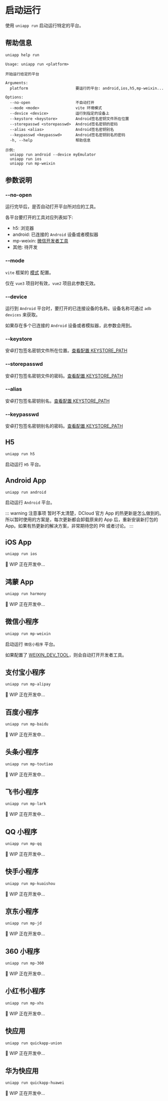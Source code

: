 # 启动运行

使用 `uniapp run` 启动运行特定的平台。

## 帮助信息

```bash
uniapp help run
```

```
Usage: uniapp run <platform>

开始运行给定的平台

Arguments:
  platform                     要运行的平台: android,ios,h5,mp-weixin...

Options:
  --no-open                    不自动打开
  --mode <mode>                vite 环境模式
  --device <device>            运行到指定的设备上
  --keystore <keystore>        Android签名密钥文件所在位置
  --storepasswd <storepasswd>  Android签名密钥的密码
  --alias <alias>              Android签名密钥别名
  --keypasswd <keypasswd>      Android签名密钥别名的密码
  -h, --help                   帮助信息

示例:
  uniapp run android --device myEmulator
  uniapp run ios
  uniapp run mp-weixin
```

## 参数说明

### --no-open

运行完毕后，是否自动打开平台所对应的工具。

各平台要打开的工具对应列表如下:

- h5: 浏览器
- android: 已连接的 `Android` 设备或者模拟器
- mp-weixin: [微信开发者工具](https://developers.weixin.qq.com/miniprogram/dev/devtools/download.html)
- 其他: 待开发

### --mode

`vite` 框架的 [模式](https://vitejs.cn/vite3-cn/guide/env-and-mode.html#modes) 配置。

仅在 `vue3` 项目时有效，`vue2` 项目此参数无效。

### --device

运行到 `Android` 平台时，要打开的已连接设备的名称。设备名称可通过 `adb devices` 来获取。

如果存在多个已连接的 `Android` 设备或者模拟器，此参数会用到。

### --keystore

安卓打包签名密钥文件所在位置。[查看配置 KEYSTORE_PATH](../config/#keystore-path)

### --storepasswd

安卓打包签名密钥文件的密码。[查看配置 KEYSTORE_PATH](../config/#keystore-path)

### --alias

安卓打包签名密钥别名。[查看配置 KEYSTORE_PATH](../config/#keystore-path)

### --keypasswd

安卓打包签名密钥别名的密码。[查看配置 KEYSTORE_PATH](../config/#keystore-path)

## H5

```bash
uniapp run h5
```

启动运行 `H5` 平台。

## Android App

```bash
uniapp run android
```

启动运行 `Android` 平台。

::: warning 注意事项
暂时不太清楚，DCloud 官方 App 的热更新是怎么做到的。所以暂时使用的方案是，每次更新都会卸载原来的 App 后，重新安装新打包的 App。如果有热更新的解决方案，非常期待您的 PR 或者讨论。
:::

## iOS App

```bash
uniapp run ios
```

🚧 WIP 正在开发中...

## 鸿蒙 App

```bash
uniapp run harmony
```

🚧 WIP 正在开发中...

## 微信小程序

```bash
uniapp run mp-weixin
```

启动运行 `微信小程序` 平台。

如果配置了 [WEIXIN_DEV_TOOL](../config/#weixin-dev-tool)，则会自动打开开发者工具。

## 支付宝小程序

```bash
uniapp run mp-alipay
```

🚧 WIP 正在开发中...

## 百度小程序

```bash
uniapp run mp-baidu
```

🚧 WIP 正在开发中...

## 头条小程序

```bash
uniapp run mp-toutiao
```

🚧 WIP 正在开发中...

## 飞书小程序

```bash
uniapp run mp-lark
```

🚧 WIP 正在开发中...

## QQ 小程序

```bash
uniapp run mp-qq
```

🚧 WIP 正在开发中...

## 快手小程序

```bash
uniapp run mp-kuaishou
```

🚧 WIP 正在开发中...

## 京东小程序

```bash
uniapp run mp-jd
```

🚧 WIP 正在开发中...

## 360 小程序

```bash
uniapp run mp-360
```

🚧 WIP 正在开发中...

## 小红书小程序

```bash
uniapp run mp-xhs
```

🚧 WIP 正在开发中...

## 快应用

```bash
uniapp run quickapp-union
```

🚧 WIP 正在开发中...

## 华为快应用

```bash
uniapp run quickapp-huawei
```

🚧 WIP 正在开发中...
